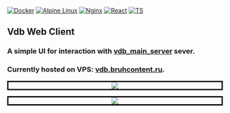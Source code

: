 [![Docker](https://img.shields.io/badge/docker-%230db7ed.svg?style=for-the-badge&logo=docker&logoColor=white)](https://hub.docker.com/repository/docker/luminodiode/rest2wireguard)
[![Alpine Linux](https://img.shields.io/badge/Alpine_Linux-%230D597F.svg?style=for-the-badge&logo=alpine-linux&logoColor=white)](https://www.alpinelinux.org)
[![Nginx](https://img.shields.io/badge/nginx-%23009639.svg?style=for-the-badge&logo=nginx&logoColor=white)](https://nginx.org)
[![React](https://img.shields.io/badge/React-20232A?style=for-the-badge&logo=react&logoColor=61DAFB)](https://react.dev/)
[![TS](https://img.shields.io/badge/TypeScript-007ACC?style=for-the-badge&logo=typescript&logoColor=white)](https://www.typescriptlang.org/)

## Vdb Web Client
### A simple UI for interaction with [vdb_main_server](https://github.com/LuminoDiode/vdb_main_server) sever.
### Currently hosted on VPS: [vdb.bruhcontent.ru](https://vdb.bruhcontent.ru/).
<p align="center" style="border:solid black">
  <kbd>
    <img src="https://i.imgur.com/SlVBsGc.png"/>
  </kbd>
</p>
<p align="center" style="border:solid black">
  <kbd>
    <img src="https://i.imgur.com/9dLXIXu.png"/>
  </kbd>
</p>
